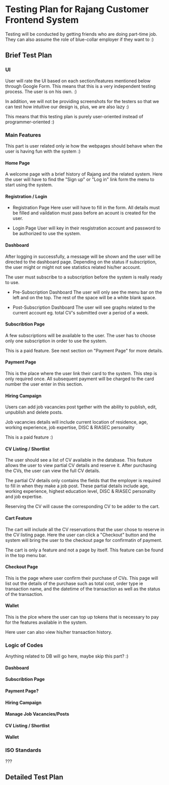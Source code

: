 # Testing Plan for Rajang Customer Frontend System

Testing will be conducted by getting friends who are doing part-time job. They 
can also assume the role of blue-collar employer if they want to :)

## Brief Test Plan

### UI
User will rate the UI based on each section/features mentioned below through Google Form.
This means that this is a very independent testing process. The user is on his own. :)

In addition, we will not be providing screenshots for the testers so that we can 
test how intuitive our design is, plus, we are also lazy :) 

This means that this testing plan is purely user-oriented instead of 
programmer-oriented :)

### Main Features
This part is user related only ie how the webpages should behave when the user 
is having fun with the system :)

#### Home Page
A welcome page with a brief history of Rajang and the related system.
Here the user will have to find the "Sign up" or "Log in" link form the menu to 
start using the system.

#### Registration / Login
- Registration Page
Here user will have to fill in the form. All details must be filled and 
vaildation must pass before an acount is created for the user.

- Login Page
User will key in their resgistration account and password to be authorized to 
use the system.

#### Dashboard
After logging in successfully, a message will be shown and the user will be 
directed to the dashboard page. Depending on the status if subscription, the user
might or might not see statistics related his/her account.

The user must subscribe to a subscription before the system is really ready to 
use.

- Pre-Subscription Dashboard
The user will only see the menu bar on the left and on the top. The rest of the 
space will be a white blank space.

- Post-Subscription Dashboard
The user will see graphs related to the current account eg. total CV's submitted 
over a period of a week.

#### Subscribtion Page
A few subscriptions will be available to the user. The user has to choose only
one subscription in order to use the system.

This is a paid feature. See next section on "Payment Page" for more details.

#### Payment Page
This is the place where the user link their card to the system. This step is only
required once. All subsequent payment will be charged to the card number the user
enter in this section.

#### Hiring Campaign
Users can add job vacancies post tgether with the ability to publish, edit, 
unpublish and delete posts.

Job vacancies details will include current location of residence, age, working 
experience, job expertise, DISC & RIASEC personality

This is a paid feature :)

#### CV Listing / Shortlist
The user should see a list of CV available in the database. This feature allows
the user to view partial CV details and reserve it. After purchasing the CVs, 
the user can view the full CV details.

The partial CV details only contains the fields that the employer is required to 
fill in when they make a job post. These partial details include age, working 
experience, highest education level, DISC & RIASEC personality and job expertise.

Reserving the CV will cause the corresponding CV to be adder to the cart.

#### Cart Feature
The cart will include all the CV reservations that the user chose to reserve in 
the CV listing page. Here the user can click a "Checkout" button and the system 
will bring the user to the checkout page for confirmatin of payment.

The cart is only a feature and not a page by itself. This feature can be found 
in the top menu bar.

#### Checkout Page
This is the page where user confirm their purchase of CVs. This page will list 
out the details of the purchase such as total cost, order type ie transaction 
name, and the datetime of the transaction as well as the status of the transaction.

#### Wallet
This is the plce where the user can top up tokens that is necessary to pay for 
the features available in the system.

Here user can also view his/her transaction history.

### Logic of Codes
Anything related to DB will go here, maybe skip this part? :)
#### Dashboard
#### Subscribtion Page
#### Payment Page?
#### Hiring Campaign
#### Manage Job Vacancies/Posts
#### CV Listing / Shortlist
#### Wallet

### ISO Standards
???

## Detailed Test Plan




